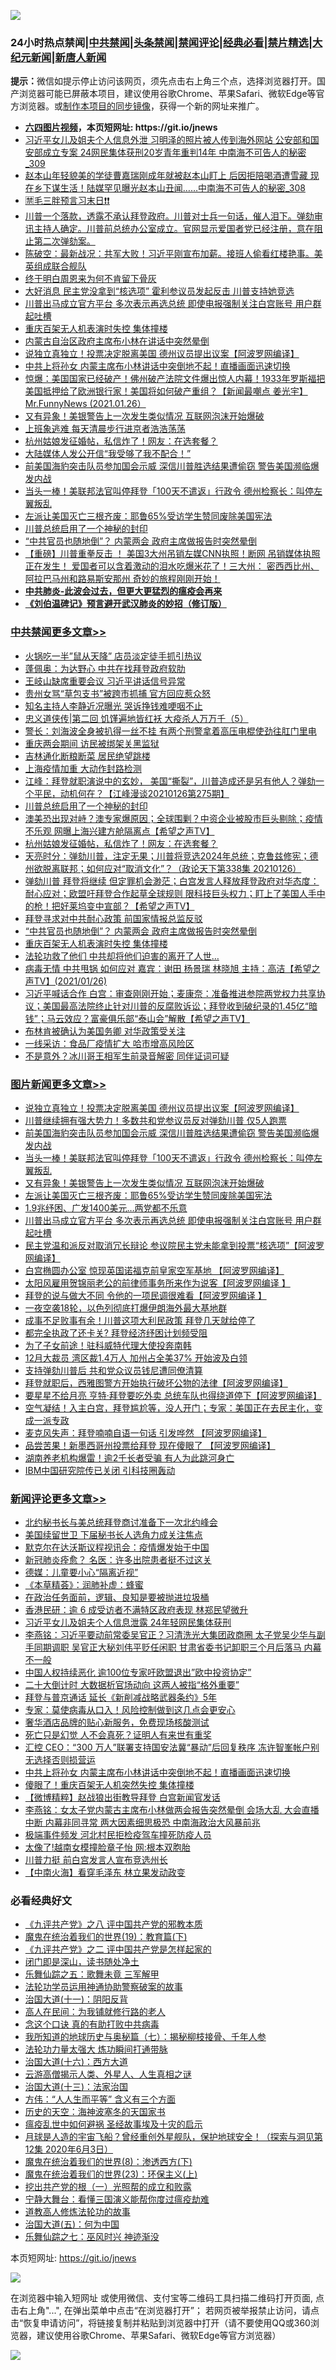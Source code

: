 ![](https://raw.githubusercontent.com/fqnews/bnews/master/64photo/fqnews-qr.jpg)

<div id="tt">
<h3>24小时热点禁闻|<a href="#%E4%B8%AD%E5%85%B1%E7%A6%81%E9%97%BB%E6%9B%B4%E5%A4%9A%E6%96%87%E7%AB%A0">中共禁闻</a>|<a href="#%E5%9B%BE%E7%89%87%E6%96%B0%E9%97%BB%E6%9B%B4%E5%A4%9A%E6%96%87%E7%AB%A0">头条禁闻</a>|<a href="#%E6%96%B0%E9%97%BB%E8%AF%84%E8%AE%BA%E6%9B%B4%E5%A4%9A%E6%96%87%E7%AB%A0">禁闻评论|<a href="#%E5%BF%85%E7%9C%8B%E7%BB%8F%E5%85%B8%E5%A5%BD%E6%96%87">经典必看|<a href="/video.md#%E7%A6%81%E7%89%87%E7%B2%BE%E9%80%89">禁片精选</a>|<a href="https://github.com/fqnews/djy/blob/master/gb/nf1351518.md#1">大纪元新闻</a>|<a href="https://github.com/fqnews/ntdtv/blob/master/gb/prog204.md#1">新唐人新闻</a></h3>
<div><b>提示：</b>微信如提示停止访问该网页，须先点击右上角三个点，选择浏览器打开。国产浏览器可能已屏蔽本项目，建议使用谷歌Chrome、苹果Safari、微软Edge等官方浏览器。或<a href="https://github.com/fqnews/bnews/blob/master/%E5%88%B6%E4%BD%9Cgit%E7%A6%81%E9%97%BB%E9%95%9C%E5%83%8F.md">制作本项目的同步镜像</a>，获得一个新的网址来推广。</div>
<ul>
<li><b><a href="http://d1.bdrive.tk/64.mp4" target="_blank">六四图片视频</a>，本页短网址: https://git.io/jnews</b></li>
<li><a href="/comments/20210127/1475539.md">习近平女儿及姐夫个人信息外泄 习明泽的照片被人传到海外网站 公安部和国安部成立专案 24网民集体获刑20岁青年重判14年 中南海不可告人的秘密_309</a></li>
<li><a href="/comments/20210127/1475485.md">赵本山年轻貌美的学徒曹嘉瑞刚成年就被赵本山盯上 后因拒陪喝酒遭雪藏 现在乡下谋生活！陆媒罕见曝光赵本山丑闻……中南海不可告人的秘密_308</a></li>
<li><a href="/cbnews/20210126/1475266.md">🈲毛三胖预言习末日❗❗</a></li>
<li><a href="/cbnews/20210126/1475268.md">川普一个落款，透露不承认拜登政府。川普对士兵一句话，催人泪下。弹劾审讯主持人确定。川普前总统办公室成立。官网显示爱国者党已经注册，意在阻止第二次弹劾案。</a></li>
<li><a href="/cbnews/20210126/1475334.md">陈破空：最新战况：共军大败！习近平刚宣布加薪。接班人偷看红楼艳事。美英组成联合舰队</a></li>
<li><a href="/cnnews/20210127/1475589.md">终于明白周恩来为何不肯留下骨灰</a></li>
<li><a href="/cnnews/20210127/1475516.md">大好消息 民主党没拿到“核选项” 霍利参议员发起反击 川普支持她竞选</a></li>
<li><a href="/topimagenews/20210126/1475306.md">川普出马成立官方平台 多次表示再选总统 即使电报强制关注白宫账号 用户群起吐槽</a></li>
<li><a href="/cbnews/20210127/1475703.md">重庆百架无人机表演时失控 集体撞楼</a></li>
<li><a href="/bannedvideo/20210127/1475443.md">内蒙古自治区政府主席布小林在讲话中突然晕倒</a></li>
<li><a href="/topimagenews/20210127/1475753.md">说独立真独立！投票决定脱离美国 德州议员提出议案【阿波罗网编译】</a></li>
<li><a href="/comments/20210127/1475767.md">中共上将孙女 内蒙主席布小林讲话中突倒地不起！直播画面迅速切换</a></li>
<li><a href="/bannedvideo/20210127/1475602.md">惊爆：美国国家已经破产！佛州破产法院文件爆出惊人内幕！1933年罗斯福把美国抵押给了欧洲银行家！美国将如何破产重组？【新闻最嘲点 姜光宇】Mr.FunnyNews (2021.01.26）‬</a></li>
<li><a href="/topimagenews/20210127/1475505.md">又有异象！美银警告上一次发生类似情况 互联网泡沫开始爆破</a></li>
<li><a href="/cbnews/20210127/1475529.md">上班象逃难 每天清晨步行进京者浩浩荡荡</a></li>
<li><a href="/cbnews/20210127/1475765.md">杭州姑娘发征婚帖，私信炸了！网友：在选套餐？</a></li>
<li><a href="/headline/20210126/1475388.md">大陆媒体人发公开信“我受够了我不配合！”</a></li>
<li><a href="/topimagenews/20210127/1475681.md">前美国海豹突击队员参加国会示威 深信川普胜选结果遭偷窃 警告美国濒临爆发内战</a></li>
<li><a href="/topimagenews/20210127/1475648.md">当头一棒！美联邦法官叫停拜登「100天不遣返」行政令 德州检察长：叫停左翼叛乱</a></li>
<li><a href="/topimagenews/20210127/1475477.md">左派让美国灭亡三根齐废：耶鲁65%受访学生赞同废除美国宪法</a></li>
<li><a href="/cbnews/20210127/1475810.md">川普总统启用了一个神秘的封印</a></li>
<li><a href="/cbnews/20210127/1475704.md">“中共官员也随地倒”？ 内蒙两会 政府主席做报告时突然晕倒</a></li>
<li><a href="/bannedvideo/20210127/1475698.md">【重磅】川普重拳反击 ！ 美国3大州吊销左媒CNN执照！断网 吊销媒体执照正在发生！ 爱国者可以含着激动的泪水吃爆米花了！三大州： 密西西比州、阿拉巴马州和路易斯安那州 奇妙的旅程刚刚开始！</a></li>
<li><b><a href="/comments/20200211/1275071.md" target="_blank">中共肺炎-此波会过去，但更大更猛烈的瘟疫会再来</a></b></li>
<li><b><a href="/comments/20200207/1272816.md" target="_blank">《刘伯温碑记》预言避开武汉肺炎的妙招（修订版）</a></b></li>
</ul>
</div>

<div class="catlist">
<h3><a href="/cbnews/" target="_blank">中共禁闻</a><span><a href="/cbnews/" target="_blank" rel="nofollow">更多文章>></a></span></h3>
<ul>
<li><a href="/cbnews/20210127/1475941.md" target="_blank">火锅吃一半&#8221;鼠从天降&#8221; 店员淡定徒手抓引热议</a></li>
<li><a href="/cbnews/20210127/1475916.md" target="_blank">蓬佩奥：为达野心 中共在找拜登政府软肋</a></li>
<li><a href="/cbnews/20210127/1475915.md" target="_blank">王岐山缺席重要会议 习近平讲话信号异常</a></li>
<li><a href="/cbnews/20210127/1475914.md" target="_blank">贵州女骂“草包支书”被跨市抓捕 官方回应惹众怒</a></li>
<li><a href="/cbnews/20210127/1475913.md" target="_blank">知名主持人李静近况曝光 哭诉挣钱难哽咽不止</a></li>
<li><a href="/cbnews/20210127/1475860.md" target="_blank">忠义道侠传|第二回 饥馑遍地皆红袄 大疫杀人万万千（5）</a></li>
<li><a href="/cbnews/20210127/1475903.md" target="_blank">警长：刘海波全身被扒得一丝不挂 有两个刑警拿着高压电棍使劲往肛门里电</a></li>
<li><a href="/cbnews/20210127/1475884.md" target="_blank">重庆两会期间 访民被绑架关黑监狱</a></li>
<li><a href="/cbnews/20210127/1475867.md" target="_blank">吉林通化断粮断菜 居民绝望跳楼</a></li>
<li><a href="/cbnews/20210127/1475820.md" target="_blank">上海疫情加重 大动作封路检测</a></li>
<li><a href="/cbnews/20210127/1475817.md" target="_blank">江峰：拜登就职演说中的玄妙， 美国“撕裂”，川普造成还是另有他人？弹劾一个平民，动机何在？【江峰漫谈20210126第275期】</a></li>
<li><a href="/cbnews/20210127/1475810.md" target="_blank">川普总统启用了一个神秘的封印</a></li>
<li><a href="/cbnews/20210127/1475800.md" target="_blank">澳美恐出现对峙？澳专家爆原因；全球围剿？中资企业被股市巨头剔除；疫情不乐观 网曝上海兴建方舱隔离点【希望之声TV】</a></li>
<li><a href="/cbnews/20210127/1475765.md" target="_blank">杭州姑娘发征婚帖，私信炸了！网友：在选套餐？</a></li>
<li><a href="/cbnews/20210127/1475764.md" target="_blank">天亮时分：弹劾川普，注定无果；川普将竞选2024年总统；克鲁兹修宪；德州欲脱离联邦；如何应对“取消文化”？（政论天下第338集 20210126）</a></li>
<li><a href="/cbnews/20210127/1475754.md" target="_blank">弹劾川普 拜登将继续 但定罪机会渺茫；白宫发言人释放拜登政府对华态度：耐心应对；欧盟吁拜登合作起草全球规则 限科技巨头权力；盯上了美国人手中的枪！把好莱坞变中宣部？【希望之声TV】</a></li>
<li><a href="/cbnews/20210127/1475705.md" target="_blank">拜登寻求对中共耐心政策 前国家情报总监反驳</a></li>
<li><a href="/cbnews/20210127/1475704.md" target="_blank">“中共官员也随地倒”？ 内蒙两会 政府主席做报告时突然晕倒</a></li>
<li><a href="/cbnews/20210127/1475703.md" target="_blank">重庆百架无人机表演时失控 集体撞楼</a></li>
<li><a href="/cbnews/20210127/1475649.md" target="_blank">法轮功救了他们 中共却将他们迫害的离开了人世&#8230;</a></li>
<li><a href="/cbnews/20210127/1475625.md" target="_blank">病毒无情  中共甩锅  如何应对   嘉宾：谢田 杨景瑞 林晓旭 主持：高洁【希望之声TV】(2021/01/26)</a></li>
<li><a href="/cbnews/20210127/1475594.md" target="_blank">习近平喊话合作 白宫：审查刚刚开始；麦康奈：准备推进参院两党权力共享协议；美国最高法院终止针对川普的反腐败诉讼；拜登收到破纪录的1.45亿“暗钱&#8221;；马云效应？富豪俱乐部“泰山会”解散【希望之声TV】</a></li>
<li><a href="/cbnews/20210127/1475557.md" target="_blank">布林肯被确认为美国务卿 对华政策受关注</a></li>
<li><a href="/cbnews/20210127/1475549.md" target="_blank">一线采访：食品厂疫情扩大 哈市增高风险区</a></li>
<li><a href="/cbnews/20210127/1475531.md" target="_blank">不是意外？冰川哥王相军生前录音解密 同伴证词可疑</a></li>

</ul>
</div>
<div class="catlist">
<h3><a href="/topimagenews/" target="_blank">图片新闻</a><span><a href="/topimagenews/" target="_blank" rel="nofollow">更多文章>></a></span></h3>
<ul>
<li><a href="/topimagenews/20210127/1475753.md" target="_blank">说独立真独立！投票决定脱离美国 德州议员提出议案【阿波罗网编译】</a></li>
<li><a href="/topimagenews/20210127/1475702.md" target="_blank">川普继续拥有强大势力！多数共和党参议员反对弹劾川普 仅5人跑票</a></li>
<li><a href="/topimagenews/20210127/1475681.md" target="_blank">前美国海豹突击队员参加国会示威 深信川普胜选结果遭偷窃 警告美国濒临爆发内战</a></li>
<li><a href="/topimagenews/20210127/1475648.md" target="_blank">当头一棒！美联邦法官叫停拜登「100天不遣返」行政令 德州检察长：叫停左翼叛乱</a></li>
<li><a href="/topimagenews/20210127/1475505.md" target="_blank">又有异象！美银警告上一次发生类似情况 互联网泡沫开始爆破</a></li>
<li><a href="/topimagenews/20210127/1475477.md" target="_blank">左派让美国灭亡三根齐废：耶鲁65%受访学生赞同废除美国宪法</a></li>
<li><a href="/topimagenews/20210127/1475461.md" target="_blank">1.9兆纾困、广发1400美元…两党都不乐意</a></li>
<li><a href="/topimagenews/20210126/1475306.md" target="_blank">川普出马成立官方平台 多次表示再选总统 即使电报强制关注白宫账号 用户群起吐槽</a></li>
<li><a href="/topimagenews/20210126/1475304.md" target="_blank">民主党温和派反对取消冗长辩论 参议院民主党未能拿到投票“核选项”【阿波罗网编译】</a></li>
<li><a href="/topimagenews/20210126/1475217.md" target="_blank">白宫椭圆办公室 惊现英国诺福克前皇家空军基地 【阿波罗网编译】</a></li>
<li><a href="/topimagenews/20210126/1475126.md" target="_blank">太阳风雇用贺锦丽老公的前律师事务所来作为说客【阿波罗网编译 】</a></li>
<li><a href="/topimagenews/20210126/1475041.md" target="_blank">拜登的说与做大不同 令他的一项民调很难看【阿波罗网编译 】</a></li>
<li><a href="/topimagenews/20210126/1474962.md" target="_blank">一夜空袭18轮，以色列彻底打爆伊朗海外最大基地群</a></li>
<li><a href="/topimagenews/20210126/1474941.md" target="_blank">成事不足败事有余！川普这项大利民政策 拜登几天就给停了</a></li>
<li><a href="/topimagenews/20210126/1474826.md" target="_blank">都完全执政了还卡关? 拜登经济纾困计划频受阻</a></li>
<li><a href="/topimagenews/20210126/1474794.md" target="_blank">为了子女前途！驻科威特代理大使投奔南韩</a></li>
<li><a href="/topimagenews/20210126/1474792.md" target="_blank">12月大裁员 湾区裁1.4万人 加州占全美37% 开始波及白领</a></li>
<li><a href="/topimagenews/20210126/1474777.md" target="_blank">支持弹劾川普后 共和党众议员钱尼遭同僚清算</a></li>
<li><a href="/topimagenews/20210125/1474669.md" target="_blank">拜登就职后，西雅图警方开始执行破坏公物的法律【阿波罗网编译】</a></li>
<li><a href="/topimagenews/20210125/1474644.md" target="_blank">要星星不给月亮 亨特·拜登要吃外卖 总统车队也得绕道停下【阿波罗网编译】</a></li>
<li><a href="/topimagenews/20210125/1474604.md" target="_blank">空气凝结！入主白宫，拜登尴尬等，没人开门；专家：美国正在去民主化，变成一派专政</a></li>
<li><a href="/topimagenews/20210125/1474417.md" target="_blank">麦克风失声：拜登喃喃自语一句话 引发哗然 【阿波罗网编译】</a></li>
<li><a href="/topimagenews/20210125/1474385.md" target="_blank">品尝苦果！新墨西哥州投票给拜登 现在傻眼了 【阿波罗网编译】</a></li>
<li><a href="/topimagenews/20210125/1474206.md" target="_blank">湖南养老机构爆雷！逾2千长者受骗 有人为此跳河身亡</a></li>
<li><a href="/topimagenews/20210125/1474157.md" target="_blank">IBM中国研究院传已关闭 引科技圈轰动</a></li>

</ul>
</div>
<div class="catlist">
<h3><a href="/comments/" target="_blank">新闻评论</a><span><a href="/comments/" target="_blank" rel="nofollow">更多文章>></a></span></h3>
<ul>
<li><a href="/comments/20210127/1475959.md" target="_blank">北约秘书长与美总统拜登商讨准备下一次北约峰会</a></li>
<li><a href="/comments/20210127/1475892.md" target="_blank">美国续留世卫 下届秘书长人选角力成关注焦点</a></li>
<li><a href="/comments/20210127/1475891.md" target="_blank">默克尔在达沃斯议程视讯会：疫情爆发始于中国</a></li>
<li><a href="/comments/20210127/1475889.md" target="_blank">新冠肺炎痊愈？ 名医：许多出院患者挺不过这关</a></li>
<li><a href="/comments/20210127/1475888.md" target="_blank">德媒：儿童要小心“隔离近视”</a></li>
<li><a href="/comments/20210127/1475887.md" target="_blank">《本草精荟》：润肺补虚：蜂蜜</a></li>
<li><a href="/comments/20210127/1475874.md" target="_blank">在政治任务面前，逻辑、良知是要被抛进垃圾桶</a></li>
<li><a href="/comments/20210127/1475873.md" target="_blank">香港民研：逾 6 成受访者不满特区政府表现 林郑民望微升</a></li>
<li><a href="/comments/20210127/1475855.md" target="_blank">习近平女儿及姐夫个人信息泄露 24年轻网民集体获刑</a></li>
<li><a href="/comments/20210127/1475846.md" target="_blank">李燕铭：习近平要动前常委吴官正？习清洗光大集团政商圈 太子党吴少华与副手同期调职 吴官正大秘刘伟平贬任闲职 甘肃省委书记卸职三个月后落马 内幕不一般</a></li>
<li><a href="/comments/20210127/1475826.md" target="_blank">中国人权持续恶化 逾100位专家吁欧盟退出”欧中投资协定”</a></li>
<li><a href="/comments/20210127/1475821.md" target="_blank">二十大倒计时 大数据析官场动向 这两人被指“格外重要”</a></li>
<li><a href="/comments/20210127/1475794.md" target="_blank">拜登与普京通话 延长《新削减战略武器条约》5年</a></li>
<li><a href="/comments/20210127/1475793.md" target="_blank">专家：莫使病毒从口入！风险控制做到这几点会更安心</a></li>
<li><a href="/comments/20210127/1475782.md" target="_blank">奢华酒店品牌的贴心新服务，免费现场核酸测试</a></li>
<li><a href="/comments/20210127/1475781.md" target="_blank">死亡只是幻觉 人不会真死？证明人有来世有重奖</a></li>
<li><a href="/comments/20210127/1475768.md" target="_blank">汇控 CEO：“300 万人”联署支持国安法冀“暴动”后回复秩序 冻许智峯帐户别无选择否则损营运</a></li>
<li><a href="/comments/20210127/1475767.md" target="_blank">中共上将孙女 内蒙主席布小林讲话中突倒地不起！直播画面迅速切换</a></li>
<li><a href="/comments/20210127/1475766.md" target="_blank">傻眼了！重庆百架无人机突然失控 集体撞楼</a></li>
<li><a href="/comments/20210127/1475757.md" target="_blank">【微博精粹】赵战狼出街教导拜登 白宫新闻官发话</a></li>
<li><a href="/comments/20210127/1475746.md" target="_blank">李燕铭：女太子党内蒙古主席布小林做两会报告突然晕倒 会场大乱 大会直播中断 内幕非同寻常 两大因素细思极恐 中南海政治大风暴前兆</a></li>
<li><a href="/comments/20210127/1475745.md" target="_blank">极端事件频发 河北村民拒检疫驾车撞死防疫人员</a></li>
<li><a href="/comments/20210127/1475744.md" target="_blank">太像了!越南女模撞脸章子怡 网:根本双胞胎</a></li>
<li><a href="/comments/20210127/1475736.md" target="_blank">川普力挺 前白宫发言人宣布竞选州长</a></li>
<li><a href="/comments/20210127/1475711.md" target="_blank">【中南火海】看穿毛泽东 林立果发动政变</a></li>

</ul>
</div>

<div class="catlist">
<h3>必看经典好文</h3>
<ul>
<li><a href="/bookonline/20131116/201047.md" target="_blank">《九评共产党》之八 评中国共产党的邪教本质</a></li>
<li><a href="/comments/20180716/972458.md" target="_blank">魔鬼在统治着我们的世界(19)：教育篇(下)</a></li>
<li><a href="/bookonline/20131116/201055.md" target="_blank">《九评共产党》之二 评中国共产党是怎样起家的</a></li>
<li><a href="/tculture/20200803/1373949.md" target="_blank">闭门即是深山，读书随处净土</a></li>
<li><a href="/tculture/20170715/791820.md" target="_blank">乐舞仙踪之五：歌舞未竟 三军解甲</a></li>
<li><a href="/cbnews/20170626/780479.md" target="_blank">法轮功学员运用神通协助警察破案的故事</a></li>
<li><a href="/cbnews/20180317/915893.md" target="_blank">治国大道(十一)：阴阳反背</a></li>
<li><a href="/tculture/20121023/72121.md" target="_blank">高人在民间：为我铺就修行路的老人</a></li>
<li><a href="/comments/20200707/1357090.md" target="_blank">念这个口诀 真的有助打败中共病毒</a></li>
<li><a href="/topimagenews/20171210/868397.md" target="_blank">我所知道的地球历史与奥秘篇（七）：揭秘柳枝接骨、千年人参</a></li>
<li><a href="/cbnews/20200816/1381005.md" target="_blank">法轮功力量太强大 炼功瞬间打通带脉</a></li>
<li><a href="/comments/20201110/1428663.md" target="_blank">治国大道(十六)：西方大道</a></li>
<li><a href="/comments/20200919/82684.md" target="_blank">云游高僧揭示人类、外星人、人生真相之谜</a></li>
<li><a href="/cbnews/20180319/916654.md" target="_blank">治国大道(十三)：法家治国</a></li>
<li><a href="/comments/20200720/1363377.md" target="_blank">方伟：“人人生而平等” 含义有三个方面</a></li>
<li><a href="/tculture/xiulian/20170318/732480.md" target="_blank">历史的天空：海神波塞冬的天国家书</a></li>
<li><a href="/comments/20200618/1346823.md" target="_blank">瘟疫乱世中如何避祸 圣经故事埃及十灾的启示</a></li>
<li><a href="/comments/20200712/1359456.md" target="_blank">月球是人造的宇宙飞船？曾经重创外星舰队，保护地球安全！（探索与洞见第12集 2020年6月3日）</a></li>
<li><a href="/topimagenews/20180527/948714.md" target="_blank">魔鬼在统治着我们的世界(8)：渗透西方(下)</a></li>
<li><a href="/ssgc/20180904/993719.md" target="_blank">魔鬼在统治着我们的世界(23)：环保主义(上)</a></li>
<li><a href="/comments/20200629/1352460.md" target="_blank">挖出共产党的根（一）光照帮的成立和败露</a></li>
<li><a href="/comments/20200527/1273654.md" target="_blank">宁静大舞台：看懂三国演义能帮你度过瘟疫劫难</a></li>
<li><a href="/comments/20200805/1375080.md" target="_blank">道教高人修炼法轮功的故事</a></li>
<li><a href="/cbnews/20180311/913065.md" target="_blank">治国大道(五)：何为中国</a></li>
<li><a href="/tculture/20190101/792550.md" target="_blank">乐舞仙踪之七：巫风时兴 神迹渐没</a></li>

</ul>
</div>

本页短网址: https://git.io/jnews

![](https://raw.githubusercontent.com/fqnews/bnews/master/64photo/fqnews-qr.jpg)

在浏览器中输入短网址 或使用微信、支付宝等二维码工具扫描二维码打开页面, 点击右上角"...", 在弹出菜单中点击“在浏览器打开”； 若网页被举报禁止访问，请点击“恢复申请访问”，将链接复制并粘贴到浏览器中打开（请不要使用QQ或360浏览器，建议使用谷歌Chrome、苹果Safari、微软Edge等官方浏览器）

![](https://raw.githubusercontent.com/fqnews/bnews/master/64photo/wx.jpg)